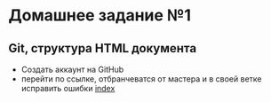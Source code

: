 <h1>Домашнее задание №1</h1>
<h2>Git, структура HTML документа</h2>

<ul>
<li>
Создать аккаунт на GitHub
</li>
<li>
перейти по ссылке, отбранчеватся от мастера и в своей ветке исправить ошибки
<a href="./hw-1.html">index</a>
</li>
</ul>